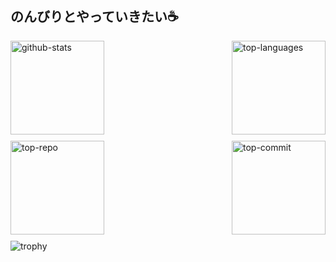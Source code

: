 ## のんびりとやっていきたい☕️
<div style="display: flex; justify-content: space-between;">
  <img src="https://github-readme-stats.vercel.app/api/top-langs/?username=Inoue416&layout=compact" alt="github-stats" height="150px" />
  <img src="https://github-readme-stats.vercel.app/api?username=Inoue416&show_icons=true&theme=transparent" alt="top-languages" height="150px" />
</div>
<div style="display: flex; justify-content: space-between; margin-top: 10px; margin-bottom:10px;">
  <img src="http://github-profile-summary-cards.vercel.app/api/cards/repos-per-language?username=Inoue416&theme=default" alt="top-repo" height="150px" />
  <img src="http://github-profile-summary-cards.vercel.app/api/cards/most-commit-language?username=Inoue416&theme=default" alt="top-commit" height="150px" />
</div>

<img src="https://github-profile-trophy.vercel.app/?username=Inoue416" alt="trophy"/>
